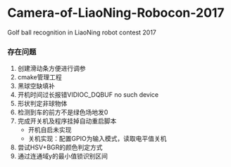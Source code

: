 # Camera-of-LiaoNing-Robocon-2017
Golf ball recognition in LiaoNing robot contest 2017



### 存在问题

1. 创建滑动条方便进行调参
2. cmake管理工程
3. 黑球空缺填补
4. 开机时间过长报错VIDIOC_DQBUF no such device
5. 形状判定非球物体
6. 检测到车的前方不是绿色场地发0
7. 完成开关机及程序挂掉自动重启脚本
   * 开机自启未实现
   * 关机实现：配置GPIO为输入模式，读取电平值关机
8. 尝试HSV+BGR的颜色判定方式
9. 通过连通域y的最小值锁识别区间

